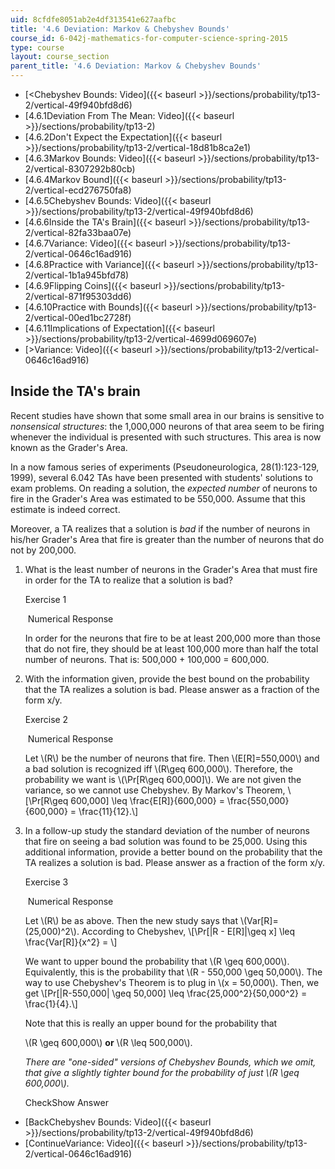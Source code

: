 ```yaml
---
uid: 8cfdfe8051ab2e4df313541e627aafbc
title: '4.6 Deviation: Markov & Chebyshev Bounds'
course_id: 6-042j-mathematics-for-computer-science-spring-2015
type: course
layout: course_section
parent_title: '4.6 Deviation: Markov & Chebyshev Bounds'
---
```


*   [<Chebyshev Bounds: Video]({{< baseurl >}}/sections/probability/tp13-2/vertical-49f940bfd8d6)
*   [4.6.1Deviation From The Mean: Video]({{< baseurl >}}/sections/probability/tp13-2)
*   [4.6.2Don't Expect the Expectation]({{< baseurl >}}/sections/probability/tp13-2/vertical-18d81b8ca2e1)
*   [4.6.3Markov Bounds: Video]({{< baseurl >}}/sections/probability/tp13-2/vertical-8307292b80cb)
*   [4.6.4Markov Bound]({{< baseurl >}}/sections/probability/tp13-2/vertical-ecd276750fa8)
*   [4.6.5Chebyshev Bounds: Video]({{< baseurl >}}/sections/probability/tp13-2/vertical-49f940bfd8d6)
*   [4.6.6Inside the TA's Brain]({{< baseurl >}}/sections/probability/tp13-2/vertical-82fa33baa07e)
*   [4.6.7Variance: Video]({{< baseurl >}}/sections/probability/tp13-2/vertical-0646c16ad916)
*   [4.6.8Practice with Variance]({{< baseurl >}}/sections/probability/tp13-2/vertical-1b1a945bfd78)
*   [4.6.9Flipping Coins]({{< baseurl >}}/sections/probability/tp13-2/vertical-871f95303dd6)
*   [4.6.10Practice with Bounds]({{< baseurl >}}/sections/probability/tp13-2/vertical-00ed1bc2728f)
*   [4.6.11Implications of Expectation]({{< baseurl >}}/sections/probability/tp13-2/vertical-4699d069607e)
*   [\>Variance: Video]({{< baseurl >}}/sections/probability/tp13-2/vertical-0646c16ad916)

Inside the TA's brain
---------------------

Recent studies have shown that some small area in our brains is sensitive to _nonsensical structures_: the 1,000,000 neurons of that area seem to be firing whenever the individual is presented with such structures. This area is now known as the Grader's Area.

In a now famous series of experiments (Pseudoneurologica, 28(1):123-129, 1999), several 6.042 TAs have been presented with students' solutions to exam problems. On reading a solution, the _expected number_ of neurons to fire in the Grader's Area was estimated to be 550,000. Assume that this estimate is indeed correct.

Moreover, a TA realizes that a solution is _bad_ if the number of neurons in his/her Grader's Area that fire is greater than the number of neurons that do not by 200,000.

1.  What is the least number of neurons in the Grader's Area that must fire in order for the TA to realize that a solution is bad?
    
    Exercise 1
    
    &nbsp;Numerical Response&nbsp;
    
    In order for the neurons that fire to be at least 200,000 more than those that do not fire, they should be at least 100,000 more than half the total number of neurons. That is: 500,000 + 100,000 = 600,000.
    
  
3.  With the information given, provide the best bound on the probability that the TA realizes a solution is bad. Please answer as a fraction of the form x/y.
    
    Exercise 2
    
    &nbsp;Numerical Response&nbsp;
    
    Let \\(R\\) be the number of neurons that fire. Then \\(E\[R\]=550,000\\) and a bad solution is recognized iff \\(R\\geq 600,000\\). Therefore, the probability we want is \\(\\Pr\[R\\geq 600,000\]\\). We are not given the variance, so we cannot use Chebyshev. By Markov's Theorem, \\\[\\Pr\[R\\geq 600,000\] \\leq \\frac{E\[R\]}{600,000} = \\frac{550,000}{600,000} = \\frac{11}{12}.\\\]
    
  
5.  In a follow-up study the standard deviation of the number of neurons that fire on seeing a bad solution was found to be 25,000. Using this additional information, provide a better bound on the probability that the TA realizes a solution is bad. Please answer as a fraction of the form x/y.
    
    Exercise 3
    
    &nbsp;Numerical Response&nbsp;
    
    Let \\(R\\) be as above. Then the new study says that \\(Var\[R\]=(25,000)^2\\). According to Chebyshev, \\\[\\Pr\[|R - E\[R\]|\\geq x\] \\leq \\frac{Var\[R\]}{x^2} = \\\]
    
    We want to upper bound the probability that \\(R \\geq 600,000\\). Equivalently, this is the probability that \\(R - 550,000 \\geq 50,000\\). The way to use Chebyshev's Theorem is to plug in \\(x = 50,000\\). Then, we get \\\[Pr\[|R-550,000| \\geq 50,000\] \\leq \\frac{25,000^2}{50,000^2} = \\frac{1}{4}.\\\]
    
    Note that this is really an upper bound for the probability that
    
    \\(R \\geq 600,000\\) **or** \\(R \\leq 500,000\\).
    
    _There are "one-sided" versions of Chebyshev Bounds, which we omit, that give a slightly tighter bound for the probability of just \\(R \\geq 600,000\\)._
    
    CheckShow Answer
    

*   [BackChebyshev Bounds: Video]({{< baseurl >}}/sections/probability/tp13-2/vertical-49f940bfd8d6)
*   [ContinueVariance: Video]({{< baseurl >}}/sections/probability/tp13-2/vertical-0646c16ad916)